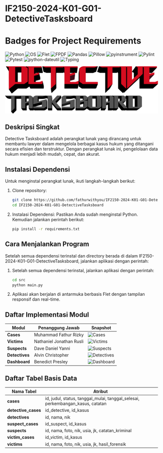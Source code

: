 # IF2150-2024-K01-G01-DetectiveTasksboard

# Badges for Project Requirements

![Python](https://img.shields.io/badge/Python-3.9%2B-blue?logo=python)
![OS](https://img.shields.io/badge/Supported%20OS-Windows%20|%20macOS%20|%20Linux-lightgrey?logo=windows)
![Flet](https://img.shields.io/badge/Flet-0.25.1-purple?logo=flet)
![FPDF](https://img.shields.io/badge/FPDF-1.7.2-orange?logo=readthedocs)
![Pandas](https://img.shields.io/badge/Pandas-1.5.3-teal?logo=pandas)
![Pillow](https://img.shields.io/badge/Pillow-10.1.0-green?logo=pillow)
![pyinstrument](https://img.shields.io/badge/pyinstrument-5.0.0-pink?logo=python)
![Pylint](https://img.shields.io/badge/Pylint-3.3.2-red?logo=pylint)
![Pytest](https://img.shields.io/badge/Pytest-7.4.0-yellow?logo=pytest)
![python-dateutil](https://img.shields.io/badge/python--dateutil-2.8.2-darkblue?logo=python)
![Typing](https://img.shields.io/badge/Typing-3.7.4.3-brown?logo=typeform)


![Detective Tasksboard Text Logo](image.png)

## Deskripsi Singkat

Detective Tasksboard adalah perangkat lunak yang dirancang untuk membantu lawyer dalam mengelola berbagai kasus hukum yang ditangani secara efisien dan terstruktur. Dengan perangkat lunak ini, pengelolaan data hukum menjadi lebih mudah, cepat, dan akurat.

## Instalasi Dependensi
Untuk menginstal perangkat lunak, ikuti langkah-langkah berikut:

1. Clone repository:
   ```bash
   git clone https://github.com/fathurwithyou/IF2150-2024-K01-G01-DetectiveTasksboard.git
   cd IF2150-2024-K01-G01-DetectiveTasksboard
   ```
2. Instalasi Dependensi: Pastikan Anda sudah menginstal Python. Kemudian jalankan perintah berikut:
   ```bash
   pip install -r requirements.txt
   ```
## Cara Menjalankan Program
Setelah semua dependensi terinstal dan directory berada di dalam IF2150-2024-K01-G01-DetectiveTasksboard, jalankan aplikasi dengan perintah:

1. Setelah semua dependensi terinstal, jalankan aplikasi dengan perintah:
   ```bash
   cd src
   python main.py
   ```
   
2. Aplikasi akan berjalan di antarmuka berbasis Flet dengan tampilan responsif dan real-time.

## Daftar Implementasi Modul

| Modul       | Penanggung Jawab             | Snapshot          |
|-------------|-------------------------------|-------------------|
| **Cases**   | Muhammad Fathur Rizky        | ![Cases](<img file>)  |
| **Victims** | Nathaniel Jonathan Rusli     | ![Victims](<img file>) |
| **Suspects**| Dave Daniel Yanni            | ![Suspects](<img file>)|
| **Detectives** | Alvin Christopher         | ![Detectives](<img file>)|
| **Dashboard** | Benedict Presley           | ![Dashboard](<img file>)|


## Daftar Tabel Basis Data

| Nama Tabel       | Atribut                                                                 |
|-------------------|-------------------------------------------------------------------------|
| **cases**         | id, judul, status, tanggal_mulai, tanggal_selesai, perkembangan_kasus, catatan |
| **detective_cases** | id_detective, id_kasus                                               |
| **detectives**    | id, nama, nik                                                         |
| **suspect_cases**  | id_suspect, id_kasus                                                 |
| **suspects**      | id, nama, foto, nik, usia, jk, catatan_kriminal                       |
| **victim_cases**   | id_victim, id_kasus                                                  |
| **victims**       | id, nama, foto, nik, usia, jk, hasil_forensik                         |

